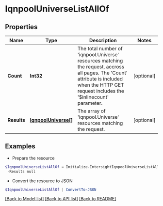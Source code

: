 # IqnpoolUniverseListAllOf
## Properties

Name | Type | Description | Notes
------------ | ------------- | ------------- | -------------
**Count** | **Int32** | The total number of &#39;iqnpool.Universe&#39; resources matching the request, accross all pages. The &#39;Count&#39; attribute is included when the HTTP GET request includes the &#39;$inlinecount&#39; parameter. | [optional] 
**Results** | [**IqnpoolUniverse[]**](IqnpoolUniverse.md) | The array of &#39;iqnpool.Universe&#39; resources matching the request. | [optional] 

## Examples

- Prepare the resource
```powershell
$IqnpoolUniverseListAllOf = Initialize-IntersightIqnpoolUniverseListAllOf  -Count null `
 -Results null
```

- Convert the resource to JSON
```powershell
$IqnpoolUniverseListAllOf | ConvertTo-JSON
```

[[Back to Model list]](../README.md#documentation-for-models) [[Back to API list]](../README.md#documentation-for-api-endpoints) [[Back to README]](../README.md)


